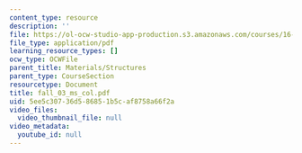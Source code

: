 ```yaml
---
content_type: resource
description: ''
file: https://ol-ocw-studio-app-production.s3.amazonaws.com/courses/16-01-unified-engineering-i-ii-iii-iv-fall-2005-spring-2006/5ee5c30736d586851b5caf8758a66f2a_fall_03_ms_col.pdf
file_type: application/pdf
learning_resource_types: []
ocw_type: OCWFile
parent_title: Materials/Structures
parent_type: CourseSection
resourcetype: Document
title: fall_03_ms_col.pdf
uid: 5ee5c307-36d5-8685-1b5c-af8758a66f2a
video_files:
  video_thumbnail_file: null
video_metadata:
  youtube_id: null
---
```

